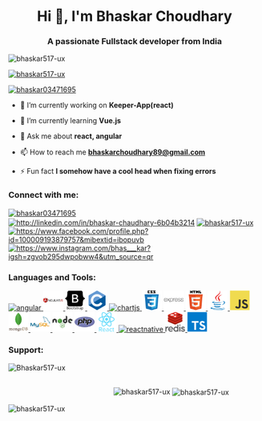<h1 align="center">Hi 👋, I'm Bhaskar Choudhary</h1>
<h3 align="center">A passionate Fullstack developer from India</h3>

<p align="left"> <img src="https://komarev.com/ghpvc/?username=bhaskar517-ux&label=Profile%20views&color=0e75b6&style=flat" alt="bhaskar517-ux" /> </p>

<p align="left"> <a href="https://github.com/ryo-ma/github-profile-trophy"><img src="https://github-profile-trophy.vercel.app/?username=bhaskar517-ux" alt="bhaskar517-ux" /></a> </p>

<p align="left"> <a href="https://twitter.com/bhaskar03471695" target="blank"><img src="https://img.shields.io/twitter/follow/bhaskar03471695?logo=twitter&style=for-the-badge" alt="bhaskar03471695" /></a> </p>

- 🔭 I’m currently working on **Keeper-App(react)**

- 🌱 I’m currently learning **Vue.js**

- 💬 Ask me about **react, angular**

- 📫 How to reach me **bhaskarchoudhary89@gmail.com**

- ⚡ Fun fact **I somehow have a cool head when fixing errors**

<h3 align="left">Connect with me:</h3>
<p align="left">
<a href="https://twitter.com/bhaskar03471695" target="blank"><img align="center" src="https://raw.githubusercontent.com/rahuldkjain/github-profile-readme-generator/master/src/images/icons/Social/twitter.svg" alt="bhaskar03471695" height="30" width="40" /></a>
<a href="https://linkedin.com/in/http://linkedin.com/in/bhaskar-chaudhary-6b04b3214" target="blank"><img align="center" src="https://raw.githubusercontent.com/rahuldkjain/github-profile-readme-generator/master/src/images/icons/Social/linked-in-alt.svg" alt="http://linkedin.com/in/bhaskar-chaudhary-6b04b3214" height="30" width="40" /></a>
<a href="https://codesandbox.com/bhaskar517-ux" target="blank"><img align="center" src="https://raw.githubusercontent.com/rahuldkjain/github-profile-readme-generator/master/src/images/icons/Social/codesandbox.svg" alt="bhaskar517-ux" height="30" width="40" /></a>
<a href="https://fb.com/https://www.facebook.com/profile.php?id=100009193879757&mibextid=ibopuvb" target="blank"><img align="center" src="https://raw.githubusercontent.com/rahuldkjain/github-profile-readme-generator/master/src/images/icons/Social/facebook.svg" alt="https://www.facebook.com/profile.php?id=100009193879757&mibextid=ibopuvb" height="30" width="40" /></a>
<a href="https://instagram.com/https://www.instagram.com/bhas___kar?igsh=zgvob295dwpobww4&utm_source=qr" target="blank"><img align="center" src="https://raw.githubusercontent.com/rahuldkjain/github-profile-readme-generator/master/src/images/icons/Social/instagram.svg" alt="https://www.instagram.com/bhas___kar?igsh=zgvob295dwpobww4&utm_source=qr" height="30" width="40" /></a>
</p>

<h3 align="left">Languages and Tools:</h3>
<p align="left"> <a href="https://angular.io" target="_blank" rel="noreferrer"> <img src="https://angular.io/assets/images/logos/angular/angular.svg" alt="angular" width="40" height="40"/> </a> <a href="https://angular.io" target="_blank" rel="noreferrer"> <img src="https://raw.githubusercontent.com/devicons/devicon/master/icons/angularjs/angularjs-original-wordmark.svg" alt="angularjs" width="40" height="40"/> </a> <a href="https://getbootstrap.com" target="_blank" rel="noreferrer"> <img src="https://raw.githubusercontent.com/devicons/devicon/master/icons/bootstrap/bootstrap-plain-wordmark.svg" alt="bootstrap" width="40" height="40"/> </a> <a href="https://www.cprogramming.com/" target="_blank" rel="noreferrer"> <img src="https://raw.githubusercontent.com/devicons/devicon/master/icons/c/c-original.svg" alt="c" width="40" height="40"/> </a> <a href="https://www.chartjs.org" target="_blank" rel="noreferrer"> <img src="https://www.chartjs.org/media/logo-title.svg" alt="chartjs" width="40" height="40"/> </a> <a href="https://www.w3schools.com/css/" target="_blank" rel="noreferrer"> <img src="https://raw.githubusercontent.com/devicons/devicon/master/icons/css3/css3-original-wordmark.svg" alt="css3" width="40" height="40"/> </a> <a href="https://expressjs.com" target="_blank" rel="noreferrer"> <img src="https://raw.githubusercontent.com/devicons/devicon/master/icons/express/express-original-wordmark.svg" alt="express" width="40" height="40"/> </a> <a href="https://www.w3.org/html/" target="_blank" rel="noreferrer"> <img src="https://raw.githubusercontent.com/devicons/devicon/master/icons/html5/html5-original-wordmark.svg" alt="html5" width="40" height="40"/> </a> <a href="https://www.java.com" target="_blank" rel="noreferrer"> <img src="https://raw.githubusercontent.com/devicons/devicon/master/icons/java/java-original.svg" alt="java" width="40" height="40"/> </a> <a href="https://developer.mozilla.org/en-US/docs/Web/JavaScript" target="_blank" rel="noreferrer"> <img src="https://raw.githubusercontent.com/devicons/devicon/master/icons/javascript/javascript-original.svg" alt="javascript" width="40" height="40"/> </a> <a href="https://www.mongodb.com/" target="_blank" rel="noreferrer"> <img src="https://raw.githubusercontent.com/devicons/devicon/master/icons/mongodb/mongodb-original-wordmark.svg" alt="mongodb" width="40" height="40"/> </a> <a href="https://www.mysql.com/" target="_blank" rel="noreferrer"> <img src="https://raw.githubusercontent.com/devicons/devicon/master/icons/mysql/mysql-original-wordmark.svg" alt="mysql" width="40" height="40"/> </a> <a href="https://nodejs.org" target="_blank" rel="noreferrer"> <img src="https://raw.githubusercontent.com/devicons/devicon/master/icons/nodejs/nodejs-original-wordmark.svg" alt="nodejs" width="40" height="40"/> </a> <a href="https://www.php.net" target="_blank" rel="noreferrer"> <img src="https://raw.githubusercontent.com/devicons/devicon/master/icons/php/php-original.svg" alt="php" width="40" height="40"/> </a> <a href="https://reactjs.org/" target="_blank" rel="noreferrer"> <img src="https://raw.githubusercontent.com/devicons/devicon/master/icons/react/react-original-wordmark.svg" alt="react" width="40" height="40"/> </a> <a href="https://reactnative.dev/" target="_blank" rel="noreferrer"> <img src="https://reactnative.dev/img/header_logo.svg" alt="reactnative" width="40" height="40"/> </a> <a href="https://redis.io" target="_blank" rel="noreferrer"> <img src="https://raw.githubusercontent.com/devicons/devicon/master/icons/redis/redis-original-wordmark.svg" alt="redis" width="40" height="40"/> </a> <a href="https://www.typescriptlang.org/" target="_blank" rel="noreferrer"> <img src="https://raw.githubusercontent.com/devicons/devicon/master/icons/typescript/typescript-original.svg" alt="typescript" width="40" height="40"/> </a> </p>


<h3 align="left">Support:</h3>
<p><a href="https://ko-fi.com/Bhaskar517-ux"> <img align="left" src="https://cdn.ko-fi.com/cdn/kofi3.png?v=3" height="50" width="210" alt="Bhaskar517-ux" /></a></p><br><br>


<p><img align="left" src="https://github-readme-stats.vercel.app/api/top-langs?username=bhaskar517-ux&show_icons=true&locale=en&layout=compact" alt="bhaskar517-ux" /></p>

<p>&nbsp;<img align="center" src="https://github-readme-stats.vercel.app/api?username=bhaskar517-ux&show_icons=true&locale=en" alt="bhaskar517-ux" /></p>

<p><img align="center" src="https://github-readme-streak-stats.herokuapp.com/?user=bhaskar517-ux&" alt="bhaskar517-ux" /></p>



